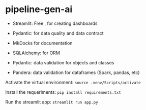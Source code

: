 # pipeline-gen-ai

- Streamlit: Free , for creating dashboards
- Pydantic: for data quality and data contract
- MkDocks for documentation
- SQLAlchemy: for ORM

- Pydantic: data validation for objects and classes
- Pandera: data validation for dataframes (Spark, pandas, etc)

Activate the virtual environment:
```source .venv/Scripts/activate```

Install the requeriments:
```pip install requirements.txt```

Run the streamlit app:
```streamlit run app.py```
